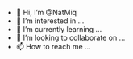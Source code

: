 - 👋 Hi, I’m @NatMiq
- 👀 I’m interested in ...
- 🌱 I’m currently learning ...
- 💞️ I’m looking to collaborate on ...
- 📫 How to reach me ...

<!---
NatMiq/NatMiq is a ✨ special ✨ repository because its `README.md` (this file) appears on your GitHub profile.
You can click the Preview link to take a look at your changes.
--->
